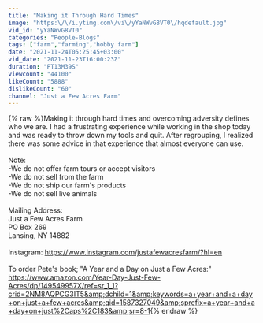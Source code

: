 ```yaml
---
title: "Making it Through Hard Times"
image: "https:\/\/i.ytimg.com\/vi\/yYaNWvG8VT0\/hqdefault.jpg"
vid_id: "yYaNWvG8VT0"
categories: "People-Blogs"
tags: ["farm","farming","hobby farm"]
date: "2021-11-24T05:25:45+03:00"
vid_date: "2021-11-23T16:00:23Z"
duration: "PT13M39S"
viewcount: "44100"
likeCount: "5888"
dislikeCount: "60"
channel: "Just a Few Acres Farm"
---
```

{% raw %}Making it through hard times and overcoming adversity defines who we are. I had a frustrating experience while working in the shop today and was ready to throw down my tools and quit. After regrouping, I realized there was some advice in that experience that almost everyone can use.<br /><br />Note:<br />-We do not offer farm tours or accept visitors<br />-We do not sell from the farm<br />-We do not ship our farm's products<br />-We do not sell live animals<br /><br />Mailing Address:<br />Just a Few Acres Farm<br />PO Box 269<br />Lansing, NY  14882<br /><br />Instagram: <a rel="nofollow" target="blank" href="https://www.instagram.com/justafewacresfarm/?hl=en">https://www.instagram.com/justafewacresfarm/?hl=en</a><br /><br />To order Pete's book; &quot;A Year and a Day on Just a Few Acres:&quot; <a rel="nofollow" target="blank" href="https://www.amazon.com/Year-Day-Just-Few-Acres/dp/149549957X/ref=sr_1_1?crid=2NM8AQPCG3IT5&amp;dchild=1&amp;keywords=a+year+and+a+day+on+just+a+few+acres&amp;qid=1587327049&amp;sprefix=a+year+and+a+day+on+just%2Caps%2C183&amp;sr=8-1">https://www.amazon.com/Year-Day-Just-Few-Acres/dp/149549957X/ref=sr_1_1?crid=2NM8AQPCG3IT5&amp;dchild=1&amp;keywords=a+year+and+a+day+on+just+a+few+acres&amp;qid=1587327049&amp;sprefix=a+year+and+a+day+on+just%2Caps%2C183&amp;sr=8-1</a>{% endraw %}
